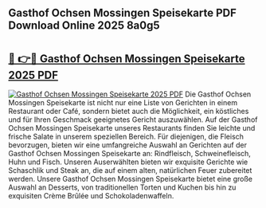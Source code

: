 ## Gasthof Ochsen Mossingen Speisekarte PDF Download Online 2025 8a0g5

# <h2><a href="http://gcacuh6.nevu.top/?p=Gasthof+Ochsen+Mossingen+Speisekarte">🔗 👉🔴 Gasthof Ochsen Mossingen Speisekarte 2025 PDF</a></h2>

[![Gasthof Ochsen Mossingen Speisekarte 2025 PDF](https://i.imgur.com/dBaPXMq.png)](http://gcacuh6.nevu.top/?p=Gasthof+Ochsen+Mossingen+Speisekarte)
Die Gasthof Ochsen Mossingen Speisekarte ist nicht nur eine Liste von Gerichten in einem Restaurant oder Café, sondern bietet auch die Möglichkeit, ein köstliches und für Ihren Geschmack geeignetes Gericht auszuwählen. Auf der Gasthof Ochsen Mossingen Speisekarte unseres Restaurants finden Sie leichte und frische Salate in unserem speziellen Bereich. Für diejenigen, die Fleisch bevorzugen, bieten wir eine umfangreiche Auswahl an Gerichten auf der Gasthof Ochsen Mossingen Speisekarte an: Rindfleisch, Schweinefleisch, Huhn und Fisch. Unseren Auserwählten bieten wir exquisite Gerichte wie Schaschlik und Steak an, die auf einem alten, natürlichen Feuer zubereitet werden. Unsere Gasthof Ochsen Mossingen Speisekarte bietet eine große Auswahl an Desserts, von traditionellen Torten und Kuchen bis hin zu exquisiten Crème Brûlée und Schokoladenwaffeln.

